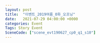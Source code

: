 ```yaml
---
layout: post
title:  "이벤트_2019여름_0화_오프닝"
date:   2021-07-29 04:00:00 +0000
categories: Event
Tags: Story Event
SceneCode: ["scene_evt190627_cp0_q1_s10"]
---
```

